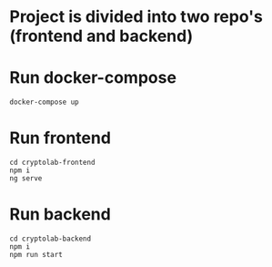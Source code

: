 # Project is divided into two repo's (frontend and backend)

# Run docker-compose
```
docker-compose up
```

# Run frontend
```
cd cryptolab-frontend
npm i
ng serve
```

# Run backend
```
cd cryptolab-backend
npm i
npm run start
```